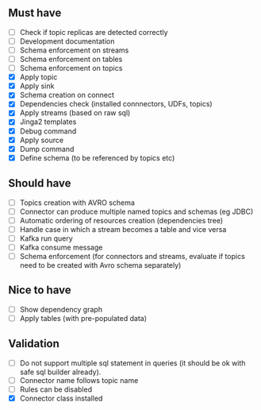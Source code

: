 ## Must have

- [ ] Check if topic replicas are detected correctly
- [ ] Development documentation
- [ ] Schema enforcement on streams
- [ ] Schema enforcement on tables
- [ ] Schema enforcement on topics
- [x] Apply topic
- [x] Apply sink
- [x] Schema creation on connect
- [x] Dependencies check (installed connnectors, UDFs, topics)
- [x] Apply streams (based on raw sql)
- [x] Jinga2 templates  
- [x] Debug command
- [x] Apply source
- [x] Dump command
- [x] Define schema (to be referenced by topics etc)

## Should have

- [ ] Topics creation with AVRO schema
- [ ] Connector can produce multiple named topics and schemas (eg JDBC)
- [ ] Automatic ordering of resources creation (dependencies tree)
- [ ] Handle case in which a stream becomes a table and vice versa
- [ ] Kafka run query
- [ ] Kafka consume message
- [ ] Schema enforcement (for connectors and streams, evaluate if topics need to be created with Avro schema separately)

## Nice to have

- [ ] Show dependency graph
- [ ] Apply tables (with pre-populated data) 

## Validation

- [ ] Do not support multiple sql statement in queries (it should be ok with safe sql builder already).
- [ ] Connector name follows topic name
- [ ] Rules can be disabled
- [x] Connector class installed
